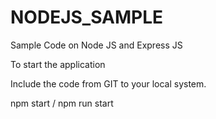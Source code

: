# NODEJS_SAMPLE
Sample Code on Node JS and Express JS

To start the application

Include the code from GIT to your local system. 

npm start / npm run start
